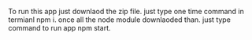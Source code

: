 To run this app just downlaod the zip file.
just type one time command in termianl npm i.
once all the node module downlaoded than.
just type command to run app npm start.
